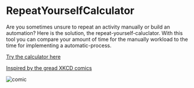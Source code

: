# RepeatYourselfCalculator
Are you sometimes unsure to repeat an activity manually or build an automation? Here is the solution, the repeat-yourself-caluclator. With this tool you can compare your amount of time for the manually workload to the time for implementing a automatic-process.

[Try the calculator here](https://milchreis.github.io/RepeatYourselfCalculator/index.html)

[Inspired by the gread XKCD comics](https://xkcd.com/1205/)

![comic](https://imgs.xkcd.com/comics/is_it_worth_the_time.png)


